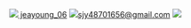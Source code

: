 <a href="https://www.instagram.com/jeayoung_06/" target="_blank"><img src="https://img.shields.io/badge/instagram-E4405F?style=for-the-badge&logo=
instagram&logoColor=white"/>
jeayoung_06</a>
<a><img src="https://img.shields.io/badge/gmail-EA4335?style=for-the-badge&logo=gmail&logoColor=white"/>sjy48701656@gmail.com</a>
<img src="https://img.shields.io/badge/discord-5865F2?style=for-the-badge&logo=discord&logoColor=white"/>


<!--
**domangga/domangga** is a ✨ _special_ ✨ repository because its `README.md` (this file) appears on your GitHub profile.

Here are some ideas to get you started:

- 🔭 I’m currently working on ...
- 🌱 I’m currently learning ...
- 👯 I’m looking to collaborate on ...
- 🤔 I’m looking for help with ...
- 💬 Ask me about ...
- 📫 How to reach me: ...
- 😄 Pronouns: ...
- ⚡ Fun fact: ...
-->
